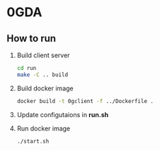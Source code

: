 # 0GDA

## How to run

1. Build client server

    ```bash
    cd run
    make -C .. build
    ```

2. Build docker image

    ```bash
    docker build -t 0gclient -f ../Dockerfile .
    ```

3. Update configutaions in **run.sh**

4. Run docker image
    ```bash
    ./start.sh
    ```

